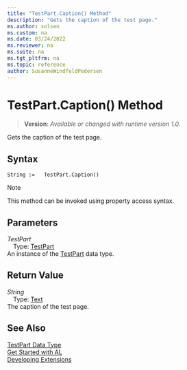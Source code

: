 ```yaml
---
title: "TestPart.Caption() Method"
description: "Gets the caption of the test page."
ms.author: solsen
ms.custom: na
ms.date: 03/24/2022
ms.reviewer: na
ms.suite: na
ms.tgt_pltfrm: na
ms.topic: reference
author: SusanneWindfeldPedersen
---
```

[//]: # (START>DO_NOT_EDIT)
[//]: # (IMPORTANT:Do not edit any of the content between here and the END>DO_NOT_EDIT.)
[//]: # (Any modifications should be made in the .xml files in the ModernDev repo.)
# TestPart.Caption() Method
> **Version**: _Available or changed with runtime version 1.0._

Gets the caption of the test page.


## Syntax
```AL
String :=   TestPart.Caption()
```
> [!NOTE]
> This method can be invoked using property access syntax.
## Parameters
*TestPart*  
&emsp;Type: [TestPart](testpart-data-type.md)  
An instance of the [TestPart](testpart-data-type.md) data type.  

## Return Value
*String*  
&emsp;Type: [Text](../text/text-data-type.md)  
The caption of the test page.


[//]: # (IMPORTANT: END>DO_NOT_EDIT)
## See Also
[TestPart Data Type](testpart-data-type.md)  
[Get Started with AL](../../devenv-get-started.md)  
[Developing Extensions](../../devenv-dev-overview.md)